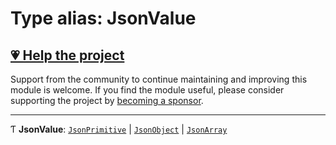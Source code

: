 # Type alias: JsonValue

## [💗 Help the project](https://github.com/sponsors/panva)

Support from the community to continue maintaining and improving this module is welcome. If you find the module useful, please consider supporting the project by [becoming a sponsor](https://github.com/sponsors/panva).

---

Ƭ **JsonValue**: [`JsonPrimitive`](types.JsonPrimitive.md) \| [`JsonObject`](types.JsonObject.md) \| [`JsonArray`](types.JsonArray.md)
